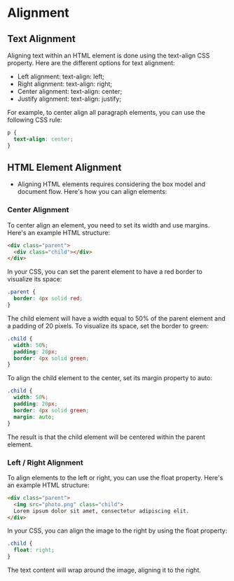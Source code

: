 # Alignment

## Text Alignment

Aligning text within an HTML element is done using the text-align CSS property. Here are the different options for text alignment:

- Left alignment: text-align: left;
- Right alignment: text-align: right;
- Center alignment: text-align: center;
- Justify alignment: text-align: justify;

For example, to center align all paragraph elements, you can use the following CSS rule:

```css
p {
  text-align: center;
}
```

## HTML Element Alignment

- Aligning HTML elements requires considering the box model and document flow. Here's how you can align elements:

### Center Alignment

To center align an element, you need to set its width and use margins. Here's an example HTML structure:

```html
<div class="parent">
  <div class="child"></div>
</div>
```

In your CSS, you can set the parent element to have a red border to visualize its space:

```css
.parent {
  border: 4px solid red;
}
```

The child element will have a width equal to 50% of the parent element and a padding of 20 pixels. To visualize its space, set the border to green:

```css
.child {
  width: 50%;
  padding: 20px;
  border: 4px solid green;
}
```
To align the child element to the center, set its margin property to auto:

```css
.child {
  width: 50%;
  padding: 20px;
  border: 4px solid green;
  margin: auto;
}
```
The result is that the child element will be centered within the parent element.

### Left / Right Alignment

To align elements to the left or right, you can use the float property. Here's an example HTML structure:

```html
<div class="parent">
  <img src="photo.png" class="child">
  Lorem ipsum dolor sit amet, consectetur adipiscing elit.
</div>
```
In your CSS, you can align the image to the right by using the float property:

```css
.child {
  float: right;
}
```
The text content will wrap around the image, aligning it to the right.

